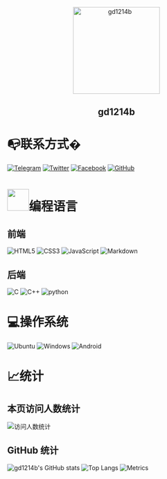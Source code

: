 <p align="center">
 <img width="200px" src="https://blog.gd1214b.icu/images/avatar.png" align="center" alt="gd1214b" />
 <h2 align="center">gd1214b</h2>
</p>

# 📭联系方式�
[![Telegram](https://cdn.jsdelivr.net/gh/gd1214b/files@main/Telegram.svg)](https://t.me/gd1214b) 
[![Twitter](https://cdn.jsdelivr.net/gh/gd1214b/files@main/Twitter.svg)](https://twitter.com/gd1214b) 
[![Facebook](https://cdn.jsdelivr.net/gh/gd1214b/files@main/Facebook.svg)](https://www.facebook.com/gd1214b/) 
[![GitHub](https://cdn.jsdelivr.net/gh/gd1214b/files@main/GitHub.svg)](https://github.com/gd1214b)

# <img src="https://cdn.jsdelivr.net/gh/gd1214b/files@main/giphy.gif" width="50">编程语言
## 前端
![HTML5](https://cdn.jsdelivr.net/gh/gd1214b/files@main/HTML5-E34F26.svg) 
![CSS3](https://cdn.jsdelivr.net/gh/gd1214b/files@main/CSS3-1572B6.svg) 
![JavaScript](https://cdn.jsdelivr.net/gh/gd1214b/files@main/JavaScript-323330.svg) 
![Markdown](https://github.com/gd1214b/files/raw/main/Markdown-000000.svg)
## 后端
![C](https://cdn.jsdelivr.net/gh/gd1214b/files@main/C-00599C.svg) 
![C++](https://cdn.jsdelivr.net/gh/gd1214b/files@main/C%2B%2B-00599C.svg) 
![python](https://cdn.jsdelivr.net/gh/gd1214b/files@main/Python-14354C.svg)

# 💻操作系统
![Ubuntu](https://cdn.jsdelivr.net/gh/gd1214b/files@main/Ubuntu-E95420.svg)
![Windows](https://cdn.jsdelivr.net/gh/gd1214b/files@main/Windows-0078D6.svg)
![Android](https://cdn.jsdelivr.net/gh/gd1214b/files@main/Android-3DDC84.svg)

# 📈统计
## 本页访问人数统计
![访问人数统计](https://count.getloli.com/get/@gd1214b-github?theme=gelbooru)

## GitHub 统计
![gd1214b's GitHub stats](https://github-stats.gd1214b.tk/api?username=gd1214b&show_icons=true&theme=radical)
![Top Langs](https://github-stats.gd1214b.tk/api/top-langs/?username=gd1214b&layout=compact&theme=radical)
![Metrics](https://cdn.jsdelivr.net/gh/gd1214b/gd1214b@latest/github-metrics.svg)

